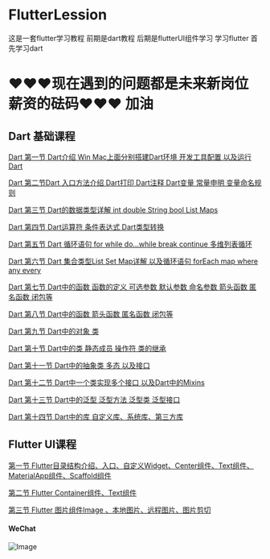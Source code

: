 # FlutterLession
这是一套flutter学习教程 前期是dart教程 后期是flutterUI组件学习
学习flutter 首先学习dart 

<h1>♥♥♥现在遇到的问题都是未来新岗位薪资的砝码♥♥♥ 加油</h1>
<h2>Dart 基础课程</h2>

<a href="https://github.com/wjx1018960145/FlutterLession/tree/master/dart/lession01">Dart 第一节 Dart介绍 Win Mac上面分别搭建Dart环境  开发工具配置 以及运行Dart</a><br>

<a href="https://github.com/wjx1018960145/FlutterLession/tree/master/dart/lession02">Dart 第二节Dart 入口方法介绍 Dart打印 Dart注释  Dart变量 常量申明 变量命名规则</a>

<a href="https://github.com/wjx1018960145/FlutterLession/tree/master/dart/lession03">Dart 第三节 Dart的数据类型详解  int double String bool List Maps</a>

<a href="https://github.com/wjx1018960145/FlutterLession/tree/master/dart/lession04">Dart 第四节 Dart运算符 条件表达式 Dart类型转换</a>

<a href="https://github.com/wjx1018960145/FlutterLession/tree/master/dart/lession05">Dart 第五节 Dart 循环语句 for while do...while  break continue 多维列表循环</a>

<a href="https://github.com/wjx1018960145/FlutterLession/tree/master/dart/lession06">Dart 第六节 Dart 集合类型List Set Map详解 以及循环语句 forEach map where any every</a>

<a href="https://github.com/wjx1018960145/FlutterLession/tree/master/dart/lession07">Dart 第七节 Dart中的函数  函数的定义 可选参数  默认参数  命名参数 箭头函数 匿名函数 闭包等</a>

<a href="https://github.com/wjx1018960145/FlutterLession/tree/master/dart/lession08">Dart 第八节 Dart中的函数  箭头函数 匿名函数 闭包等</a>

<a href="https://github.com/wjx1018960145/FlutterLession/tree/master/dart/lession09">Dart 第九节 Dart中的对象 类</a>

<a href="https://github.com/wjx1018960145/FlutterLession/tree/master/dart/lession10">Dart 第十节 Dart中的类 静态成员 操作符 类的继承</a>

<a href="https://github.com/wjx1018960145/FlutterLession/tree/master/dart/lession11">Dart 第十一节 Dart中的抽象类 多态 以及接口</a>

<a href="https://github.com/wjx1018960145/FlutterLession/tree/master/dart/lession12">Dart 第十二节 Dart中一个类实现多个接口 以及Dart中的Mixins</a>

<a href="https://github.com/wjx1018960145/FlutterLession/tree/master/dart/lession13">Dart 第十三节 Dart中的泛型 泛型方法  泛型类 泛型接口</a>

<a href="https://github.com/wjx1018960145/FlutterLession/tree/master/dart/lession14">Dart 第十四节 Dart中的库 自定义库、系统库、第三方库</a>

<h2>Flutter UI课程</h2>

<a href="https://github.com/wjx1018960145/FlutterLession/tree/master/FlutterUI/lession01" >第一节 Flutter目录结构介绍、入口、自定义Widget、Center组件、Text组件、MaterialApp组件、Scaffold组件</a>

<a href="https://github.com/wjx1018960145/FlutterLession/tree/master/FlutterUI/lession02" >第二节 Flutter Container组件、Text组件</a>

<a href="https://github.com/wjx1018960145/FlutterLession/tree/master/FlutterUI/lession03" >第三节 Flutter 图片组件Image 、本地图片、远程图片、图片剪切</a>

<h4>WeChat</h4>

![Image](https://github.com/wjx1018960145/FlutterLession/blob/master/images/WechatIMG246.png)

